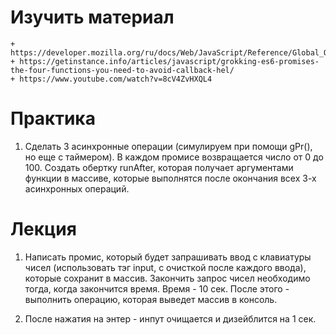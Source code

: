 # Изучить материал
    + https://developer.mozilla.org/ru/docs/Web/JavaScript/Reference/Global_Objects/Promise
    + https://getinstance.info/articles/javascript/grokking-es6-promises-the-four-functions-you-need-to-avoid-callback-hel/
    + https://www.youtube.com/watch?v=8cV4ZvHXQL4

# Практика


1) Сделать 3 асинхронные операции (симулируем при помощи gPr(), но еще с таймером).
В каждом промисе возвращается число от 0 до 100. Создать обертку runAfter, которая получает аргументами функции в массиве, которые выполнятся после окончания всех 3-х асинхронных операций.

# Лекция

1) Написать промис, который будет запрашивать ввод с клавиатуры чисел (использовать тэг input, с очисткой после каждого ввода), которые сохранит в массив. Закончить запрос чисел необходимо тогда, когда закончится время. Время - 10 сек. После этого - выполнить операцию, которая выведет массив в консоль.

2) После нажатия на энтер - инпут очищается и дизейблится на 1 сек.